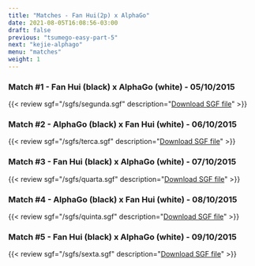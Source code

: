 ```yaml
---
title: "Matches - Fan Hui(2p) x AlphaGo"
date: 2021-08-05T16:08:56-03:00
draft: false
previous: "tsumego-easy-part-5"
next: "kejie-alphago"
menu: "matches"
weight: 1
---
```


### Match #1 - Fan Hui (black) x AlphaGo (white) - 05/10/2015

{{< review sgf="/sgfs/segunda.sgf" description="<a href='/sgfs/segunda.sgf'>Download SGF file</a>" >}}

### Match #2 - AlphaGo (black) x Fan Hui (white) - 06/10/2015

{{< review sgf="/sgfs/terca.sgf" description="<a href='/sgfs/terca.sgf'>Download SGF file</a>" >}}

### Match #3 - Fan Hui (black) x AlphaGo (white) - 07/10/2015

{{< review sgf="/sgfs/quarta.sgf" description="<a href='/sgfs/quarta.sgf'>Download SGF file</a>" >}}

### Match #4 - AlphaGo (black) x Fan Hui (white) - 08/10/2015

{{< review sgf="/sgfs/quinta.sgf" description="<a href='/sgfs/quinta.sgf'>Download SGF file</a>" >}}

### Match #5 - Fan Hui (black) x AlphaGo (white) - 09/10/2015

{{< review sgf="/sgfs/sexta.sgf" description="<a href='/sgfs/sexta.sgf'>Download SGF file</a>" >}}